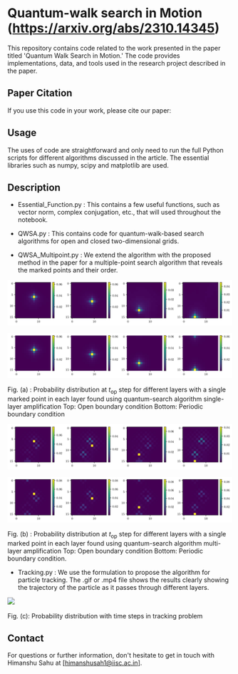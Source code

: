 # Quantum-walk search in Motion (https://arxiv.org/abs/2310.14345)

This repository contains code related to the work presented in the paper titled 'Quantum Walk Search in Motion.' The code provides implementations, data, and tools used in the research project described in the paper.


## Paper Citation
If you use this code in your work, please cite our paper:

## Usage

The uses of code are straightforward and only need to run the full Python scripts for different algorithms discussed in the article. The essential libraries such as numpy, scipy and matplotlib are used. 

## Description



* Essential_Function.py : This contains a few useful functions, such as vector norm, complex conjugation, etc., that will used throughout the notebook.
* QWSA.py : This contains code for quantum-walk-based search algorithms for open and closed two-dimensional grids. 

* QWSA_Multipoint.py : We extend the algorithm with the proposed method in the paper for a multiple-point search algorithm that reveals the marked points and their order. 

![](Plots/single_layer_OBC_MAT_page-0001.jpg)

![](Plots/single_layer_PBC_MAT_page-0001.jpg)

Fig. (a) : Probability distribution at $t_\text{op}$ step for different layers with a single marked point in each layer found using quantum-search algorithm single-layer amplification Top: Open boundary condition Bottom: Periodic boundary condition

![](Plots/multi_layer_OBC_MAT_page-0001.jpg)

![](Plots/multi_layer_PBC_MAT_page-0001.jpg)

Fig. (b) : Probability distribution at $t_\text{op}$ step for different layers with a single marked point in each layer found using quantum-search algorithm multi-layer amplification Top: Open boundary condition Bottom: Periodic boundary condition.



* Tracking.py : We use the formulation to propose the algorithm for particle tracking. The .gif or .mp4 file shows the results clearly showing the trajectory of the particle as it passes through different layers.

![](Plots/movie.gif)

Fig. (c): Probability distribution with time steps in tracking problem


## Contact
For questions or further information, don't hesitate to get in touch with Himanshu Sahu at [himanshusah1@iisc.ac.in].
